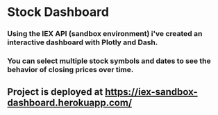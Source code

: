 # Stock Dashboard
### Using the IEX API (sandbox environment) i've created an interactive dashboard with Plotly and Dash.
### You can select multiple stock symbols and dates to see the behavior of closing prices over time. 
## Project is deployed at https://iex-sandbox-dashboard.herokuapp.com/
